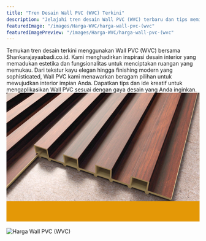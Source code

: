 ```yaml
---
title: "Tren Desain Wall PVC (WVC) Terkini"
description: "Jelajahi tren desain Wall PVC (WVC) terbaru dan tips memilih material yang tepat untuk interior modern dari Shankarajayaabadi.co.id."
featuredImage: "/images/Harga-WVC/harga-wall-pvc-(wvc"
featuredImagePreview: "/images/Harga-WVC/harga-wall-pvc-(wvc"
---
```


Temukan tren desain terkini menggunakan Wall PVC (WVC) bersama Shankarajayaabadi.co.id. Kami menghadirkan inspirasi desain interior yang memadukan estetika dan fungsionalitas untuk menciptakan ruangan yang memukau. Dari tekstur kayu elegan hingga finishing modern yang sophisticated, Wall PVC kami menawarkan beragam pilihan untuk mewujudkan interior impian Anda. Dapatkan tips dan ide kreatif untuk mengaplikasikan Wall PVC sesuai dengan gaya desain yang Anda inginkan.
![Harga Wall PVC (WVC)](/images/page/wall-pvc-motif-kayu.png)

![Harga Wall PVC (WVC)](/images/Harga-WVC/Harga-Wall-PVC-(WVC).png)
